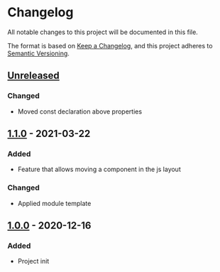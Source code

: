 # Changelog
All notable changes to this project will be documented in this file.

The format is based on [Keep a Changelog](https://keepachangelog.com/en/1.0.0/),
and this project adheres to [Semantic Versioning](https://semver.org/spec/v2.0.0.html).

## [Unreleased]
### Changed
- Moved const declaration above properties 

## [1.1.0] - 2021-03-22
### Added
- Feature that allows moving a component in the js layout

### Changed
- Applied module template

## [1.0.0] - 2020-12-16
### Added
- Project init


[Unreleased]: https://github.com/studioraz/magento2-base/compare/1.1.0...HEAD
[1.1.0]: https://github.com/studioraz/magento2-base/compare/1.0.0...1.1.0
[1.0.0]: https://github.com/studioraz/magento2-base/releases/tag/1.0.0
